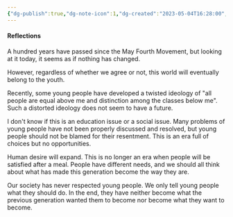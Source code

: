 ```yaml
---
{"dg-publish":true,"dg-note-icon":1,"dg-created":"2023-05-04T16:28:00","dg-updated":"2023-05-04T16:28:00+08:00","tags":["youth","reflectiion"],"dg-path":"写作/青年.md","permalink":"/写作/青年/","dgPassFrontmatter":true,"noteIcon":1,"created":"2023-05-04T16:28:00","updated":"2023-05-04T16:28:00+08:00"}
---
```



#### Reflections

A hundred years have passed since the May Fourth Movement, but looking at it today, it seems as if nothing has changed.  

However, regardless of whether we agree or not, this world will eventually belong to the youth. 

Recently, some young people have developed a twisted ideology of "all people are equal above me and distinction among the classes below me". Such a distorted ideology does not seem to have a future.  

I don't know if this is an education issue or a social issue. Many problems of young people have not been properly discussed and resolved, but young people should not be blamed for their resentment. This is an era full of choices but no opportunities. 

Human desire will expand. This is no longer an era when people will be satisfied after a meal. People have different needs, and we should all think about what has made this generation become the way they are.  

Our society has never respected young people. We only tell young people what they should do. In the end, they have neither become what the previous generation wanted them to become nor become what they want to become.
